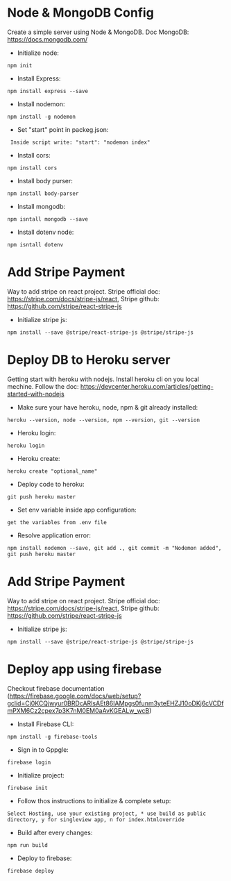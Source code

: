 
# Node & MongoDB Config #
Create a simple server using Node & MongoDB. Doc MongoDB: https://docs.mongodb.com/

- Initialize node:
```
npm init
```
- Install Express:
```
npm install express --save
```
- Install nodemon:
```
npm install -g nodemon
```
- Set "start" point in packeg.json:
```
 Inside script write: "start": "nodemon index"
```
- Install cors:
```
npm install cors
```
- Install body purser:
```
npm install body-parser
```
- Install mongodb:
```
npm isntall mongodb --save
```
- Install dotenv node:
```
npm isntall dotenv
```

# Add Stripe Payment #
Way to add stripe on react project. Stripe official doc: https://stripe.com/docs/stripe-js/react, Stripe github: https://github.com/stripe/react-stripe-js

- Initialize stripe js:
```
npm install --save @stripe/react-stripe-js @stripe/stripe-js
```
# Deploy DB to Heroku server #
Getting start with heroku with nodejs. Install heroku cli on you local mechine. Follow the doc: https://devcenter.heroku.com/articles/getting-started-with-nodejs

- Make sure your have heroku, node, npm & git already installed:
```
heroku --version, node --version, npm --version, git --version
```
- Heroku login:
```
heroku login
```
- Heroku create:
```
heroku create "optional_name"
```
- Deploy code to heroku:
```
git push heroku master
```
- Set env variable inside app configuration:
```
get the variables from .env file
```

- Resolve application error:
```
npm install nodemon --save, git add ., git commit -m "Nodemon added", git push heroku master
```

# Add Stripe Payment #
Way to add stripe on react project. Stripe official doc: https://stripe.com/docs/stripe-js/react, Stripe github: https://github.com/stripe/react-stripe-js

- Initialize stripe js:
```
npm install --save @stripe/react-stripe-js @stripe/stripe-js
```
# Deploy app using firebase #
Checkout firebase documentation (https://firebase.google.com/docs/web/setup?gclid=Cj0KCQjwyur0BRDcARIsAEt86IAMpgs0funm3yteEHZJ10oDKj6cVCDfmPXM6Cz2cpex7p3K7nM0EM0aAvKGEALw_wcB) 

- Install Firebase CLI:
```
npm install -g firebase-tools
```
- Sign in to Gppgle:
```
firebase login
```
- Initialize project:
```
firebase init
```
- Follow thos instructions to initialize & complete setup:
```
Select Hosting, use your existing project, * use build as public directory, y for singleview app, n for index.htmloverride
```
- Build after every changes:
```
npm run build
```
- Deploy to firebase:
```
firebase deploy
```

